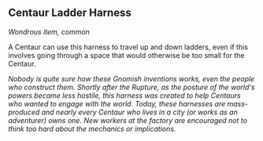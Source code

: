 ## Centaur Ladder Harness
*Wondrous item, common*

A Centaur can use this harness to travel up and down ladders, even if this involves going through a space that would otherwise be too small for the Centaur.

_Nobody is quite sure how these Gnomish inventions works, even the people who construct them. Shortly after the Rupture, as the posture of the world's powers became less hostile, this harness was created to help Centaurs who wanted to engage with the world. Today, these harnesses are mass-produced and nearly every Centaur who lives in a city (or works as an adventurer) owns one. New workers at the factory are encouraged not to think too hard about the mechanics or implications._
